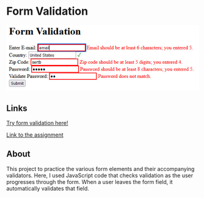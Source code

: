 # Form Validation
![](https://github.com/TYLPHE/TYLPHE/blob/main/readmeAssets/form-validation.jpg)


## Links
[Try form validation here!](https://TYLPHE.github.io/form-validation/)

[Link to the assignment](https://www.theodinproject.com/paths/full-stack-javascript/courses/javascript/lessons/forms#introduction)

## About
This project to practice the various form elements and their accompanying validators. Here, I used JavaScript code that checks validation as the user progresses through the form. When a user leaves the form field, it automatically validates that field.
